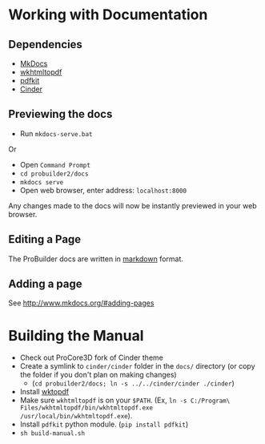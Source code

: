 # Working with Documentation

## Dependencies

- [MkDocs](http://www.mkdocs.org/)
- [wkhtmltopdf](http://wkhtmltopdf.org/)
- [pdfkit](https://pypi.python.org/pypi/pdfkit)
- [Cinder](https://github.com/procore3d/cinder)

## Previewing the docs

- Run `mkdocs-serve.bat`

Or

- Open `Command Prompt`
- `cd probuilder2/docs`
- `mkdocs serve`
- Open web browser, enter address: `localhost:8000`

Any changes made to the docs will now be instantly previewed in your web browser.

## Editing a Page

The ProBuilder docs are written in [markdown](https://daringfireball.net/projects/markdown/syntax) format.

## Adding a page

See http://www.mkdocs.org/#adding-pages

# Building the Manual

- Check out ProCore3D fork of Cinder theme
- Create a symlink to `cinder/cinder` folder in the `docs/` directory (or copy the folder if you don't plan on making changes)
	- (`cd probuilder2/docs; ln -s ../../cinder/cinder ./cinder`)
- Install [wk<html>topdf](https://wkhtmltopdf.org/downloads.html)
- Make sure `wkhtmltopdf` is on your `$PATH`.  (Ex, `ln -s C:/Program\ Files/wkhtmltopdf/bin/wkhtmltopdf.exe /usr/local/bin/wkhtmltopdf.exe`).
- Install `pdfkit` python module. (`pip install pdfkit`)
- `sh build-manual.sh`
